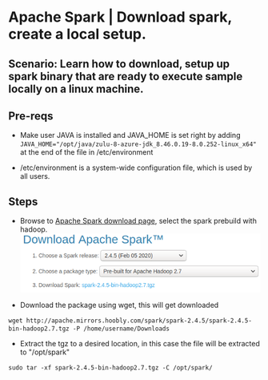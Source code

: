 # Apache Spark | Download spark, create a local setup.

## Scenario: Learn how to download, setup up spark binary that are ready to execute sample locally on a linux machine.

## Pre-reqs
- Make user JAVA is installed and JAVA_HOME is set right by adding ```JAVA_HOME="/opt/java/zulu-8-azure-jdk_8.46.0.19-8.0.252-linux_x64"``` at the end of the file in /etc/environment

- /etc/environment is a system-wide configuration file, which is used by all users.

## Steps
- Browse to [Apache Spark download page](http://spark.apache.org/downloads.html), select the spark prebuild with hadoop.
![Download spark](./media/download-install-local-spark-01.png)

- Download the package using wget, this will get downloaded
```
wget http://apache.mirrors.hoobly.com/spark/spark-2.4.5/spark-2.4.5-bin-hadoop2.7.tgz -P /home/username/Downloads
```

- Extract the tgz to a desired location, in this case the file will be extracted to "/opt/spark"
```
sudo tar -xf spark-2.4.5-bin-hadoop2.7.tgz -C /opt/spark/
```

